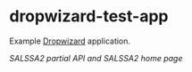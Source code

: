 # dropwizard-test-app
Example [Dropwizard](http://www.dropwizard.io/) application.

*SALSSA2 partial API and SALSSA2 home page*
